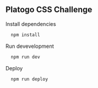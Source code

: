 ## Platogo CSS Challenge 

Install dependencies 

```bash
  npm install
```


Run devevelopment 

```bash
  npm run dev
```

Deploy

```bash
  npm run deploy
```
